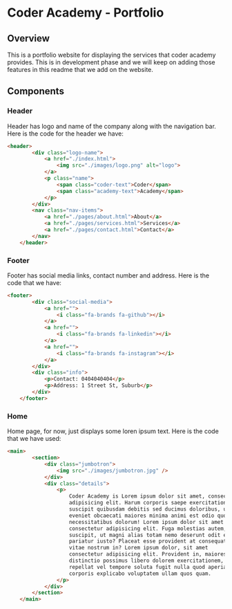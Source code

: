 # Coder Academy - Portfolio

## Overview
This is a portfolio website for displaying the services that coder academy provides. This is in development phase and we will keep on adding those features in this readme that we add on the website.

## Components

### Header
Header has logo and name of the company along with the navigation bar. Here is the code for the header we have: 
```html
<header>
        <div class="logo-name">
            <a href="./index.html">
                <img src="./images/logo.png" alt="logo">
            </a>
            <p class="name">
                <span class="coder-text">Coder</span> 
                <span class="academy-text">Academy</span>
            </p>
        </div>
        <nav class="nav-items">
            <a href="./pages/about.html">About</a>
            <a href="./pages/services.html">Services</a>
            <a href="./pages/contact.html">Contact</a>
        </nav>
    </header>
```
### Footer
Footer has social media links, contact number and address. Here is the code that we have:

```html
<footer>
        <div class="social-media">
            <a href="">
                <i class="fa-brands fa-github"></i>
            </a>
            <a href="">
                <i class="fa-brands fa-linkedin"></i>
            </a>
            <a href="">
                <i class="fa-brands fa-instagram"></i>
            </a>
        </div>
        <div class="info">
            <p>Contact: 0404040404</p>
            <p>Address: 1 Street St, Suburb</p>
        </div>
    </footer>
```

### Home
Home page, for now, just displays some loren ipsum text. Here is the code that we have used:

``` html
<main>
        <section>
            <div class="jumbotron">
                <img src="./images/jumbotron.jpg" />
            </div>
            <div class="details">
                <p>
                    Coder Academy is Lorem ipsum dolor sit amet, consectetur
                    adipisicing elit. Harum corporis saepe exercitationem
                    suscipit quibusdam debitis sed ducimus doloribus, ut non
                    eveniet obcaecati maiores minima animi est odio quod
                    necessitatibus dolorum! Lorem ipsum dolor sit amet
                    consectetur adipisicing elit. Fuga molestias autem,
                    suscipit, ut magni alias totam nemo deserunt odit eaque
                    pariatur iusto? Placeat esse provident at consequatur
                    vitae nostrum in? Lorem ipsum dolor, sit amet
                    consectetur adipisicing elit. Provident in, maiores
                    distinctio possimus libero dolorem exercitationem,
                    repellat vel tempore soluta fugit nulla quod aperiam
                    corporis explicabo voluptatem ullam quos quam.
                </p>
            </div>
        </section>
    </main>
```